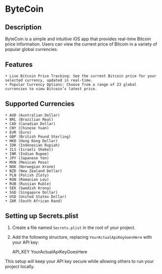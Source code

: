 # ByteCoin

## Description

ByteCoin is a simple and intuitive iOS app that provides real-time Bitcoin price information. Users can view the current price of Bitcoin in a variety of popular global currencies.

## Features

	• Live Bitcoin Price Tracking: See the current Bitcoin price for your selected currency, updated in real-time.
	• Popular Currency Options: Choose from a range of 23 global currencies to view Bitcoin’s latest price.

## Supported Currencies

	• AUD (Australian Dollar)
	• BRL (Brazilian Real)
	• CAD (Canadian Dollar)
	• CNY (Chinese Yuan)
	• EUR (Euro)
	• GBP (British Pound Sterling)
	• HKD (Hong Kong Dollar)
	• IDR (Indonesian Rupiah)
	• ILS (Israeli Shekel)
	• INR (Indian Rupee)
	• JPY (Japanese Yen)
	• MXN (Mexican Peso)
	• NOK (Norwegian Krone)
	• NZD (New Zealand Dollar)
	• PLN (Polish Zloty)
	• RON (Romanian Leu)
	• RUB (Russian Ruble)
	• SEK (Swedish Krona)
	• SGD (Singapore Dollar)
	• USD (United States Dollar)
	• ZAR (South African Rand)

## Setting up Secrets.plist

1. Create a file named `Secrets.plist` in the root of your project.
2. Add the following structure, replacing `YourActualApiKeyGoesHere` with your API key:

   <?xml version="1.0" encoding="UTF-8"?>
   <!DOCTYPE plist PUBLIC "-//Apple//DTD PLIST 1.0//EN" "http://www.apple.com/DTDs/PropertyList-1.0.dtd">
   <plist version="1.0">
   <dict>
       <key>API_KEY</key>
       <string>YourActualApiKeyGoesHere</string>
   </dict>
   </plist>

This setup will keep your API key secure while allowing others to run your project locally.